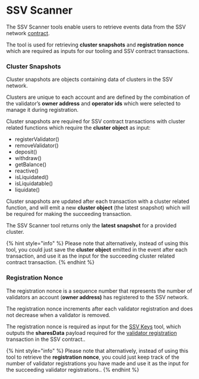# SSV Scanner

The SSV Scanner tools enable users to retrieve events data from the SSV network [contract](https://docs.ssv.network/developers/smart-contracts).

The tool is used for retrieving **cluster snapshots** and **registration nonce** which are required as inputs for our tooling and SSV contract transactions.

### Cluster Snapshots <a href="#_ppf7v63kx7uq" id="_ppf7v63kx7uq"></a>

Cluster snapshots are objects containing data of clusters in the SSV network.

Clusters are unique to each account and are defined by the combination of the validator’s **owner address** and **operator ids** which were selected to manage it during registration.

Cluster snapshots are required for SSV contract transactions with cluster related functions which require the **cluster object** as input:

* registerValidator()
* removeValidator()
* deposit()
* withdraw()
* getBalance()
* reactive()
* isLiquidated()
* isLiquidatable()
* liquidate()

Cluster snapshots are updated after each transaction with a cluster related function, and will emit a new **cluster object** (the latest snapshot) which will be required for making the succeeding transaction.

The SSV Scanner tool returns only the **latest snapshot** for a provided cluster.

{% hint style="info" %}
Please note that alternatively, instead of using this tool, you could just save the **cluster object** emitted in the event after each transaction, and use it as the input for the succeeding cluster related contract transaction.
{% endhint %}

### Registration Nonce <a href="#_x7nzjlwu00d0" id="_x7nzjlwu00d0"></a>

The registration nonce is a sequence number that represents the number of validators an account (**owner address)** has registered to the SSV network.

The registration nonce increments after each validator registration and does not decrease when a validator is removed.

The registration nonce is required as input for the [SSV Keys](../ssv-keys/) tool, which outputs the **sharesData** payload required for the [validator registration](https://docs.ssv.network/developers/smart-contracts/ssvnetwork#public-registervalidator-publickey-operatorids-shares-amount-cluster) transaction in the SSV contract..

{% hint style="info" %}
Please note that alternatively, instead of using this tool to retrieve the **registration nonce**, you could just keep track of the number of validator registrations you have made and use it as the input for the succeeding validator registrations..
{% endhint %}
